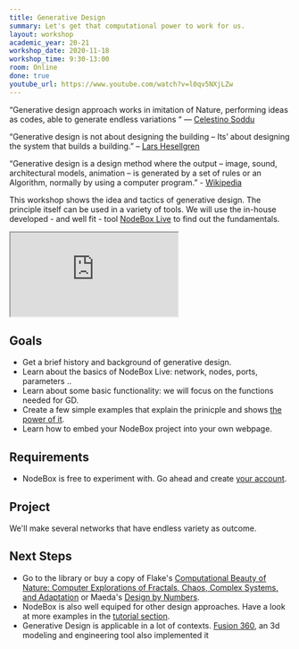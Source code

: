 ```yaml
---
title: Generative Design
summary: Let's get that computational power to work for us.
layout: workshop
academic_year: 20-21
workshop_date: 2020-11-18
workshop_time: 9:30-13:00
room: Online
done: true
youtube_url: https://www.youtube.com/watch?v=l0qv5NXjLZw
---
```


“Generative design approach works in imitation of Nature, performing ideas as codes, able to generate endless variations “ — [Celestino Soddu](http://www.generativedesign.com/)

“Generative design is not about designing the building – Its’ about designing the system that builds a building.” – [Lars Hesellgren](http://www.plparchitecture.com/lars-hesselgren.html)

“Generative design is a design method where the output – image, sound, architectural models, animation – is generated by a set of rules or an Algorithm, normally by using a computer program.” - [Wikipedia](https://en.wikipedia.org/wiki/Generative_design)

This workshop shows the idea and tactics of generative design. The principle itself can be used in a variety of tools. We will use the in-house developed - and well fit - tool [NodeBox Live](https://nodebox.live/) to find out the fundamentals.

<div class="embed-responsive embed-responsive-16by9">
  <iframe class="embed-responsive-item" src="https://www.youtube.com/embed/l0qv5NXjLZw"></iframe>
</div>

## Goals

- Get a brief history and background of generative design.
- Learn about the basics of NodeBox Live: network, nodes, ports, parameters ..
- Learn about some basic functionality: we will focus on the functions needed for GD.
- Create a few simple examples that explain the prinicple and shows [the power of it](https://www.youtube.com/watch?v=cluepJ2eIFI).
- Learn how to embed your NodeBox project into your own webpage.

## Requirements

- NodeBox is free to experiment with. Go ahead and create [your account](https://nodebox.live/users/create).

## Project

We'll make several networks that have endless variety as outcome.

## Next Steps

- Go to the library or buy a copy of Flake's [Computational Beauty of Nature: Computer Explorations of Fractals, Chaos, Complex Systems, and Adaptation](https://www.goodreads.com/book/show/248544.The_Computational_Beauty_of_Nature) or Maeda's [Design by Numbers](https://www.goodreads.com/book/show/289202.Design_by_Numbers).
- NodeBox is also well equiped for other design approaches. Have a look at more examples in the [tutorial section](https://nodebox.live/tutorial).
- Generative Design is applicable in a lot of contexts. [Fusion 360](https://www.manandmachine.co.uk/how-to-use-generative-design-in-fusion-360/), an 3d modeling and engineering tool also implemented it
